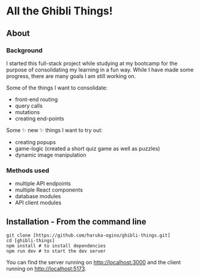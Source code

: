 # All the Ghibli Things!

## About

### Background

I started this full-stack project while studying at my bootcamp for the purpose of consolidating my learning in a fun way. While I have made some progress, there are many goals I am still working on.

Some of the things I want to consolidate:

* front-end routing
* query calls
* mutations
* creating end-points

Some ✨ new ✨ things I want to try out:

* creating popups
* game-logic (created a short quiz game as well as puzzles)
* dynamic image manipulation

### Methods used

* multiple API endpoints
* multiple React components
* database modules
* API client modules

## Installation - **From the command line**

```
git clone [https://github.com/haruka-ogino/ghibli-things.git]
cd [ghibli-things]
npm install # to install dependencies
npm run dev # to start the dev server
```

You can find the server running on [http://localhost:3000](http://localhost:3000) and the client running on [http://localhost:5173](http://localhost:5173).
